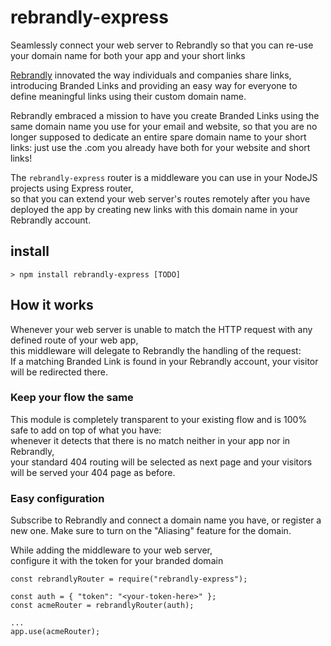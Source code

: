 # rebrandly-express
Seamlessly connect your web server to Rebrandly so that you can re-use your domain name for both your app and your short links


[Rebrandly](https://rebrandly.com) innovated the way individuals and companies share links,  
introducing Branded Links and providing an easy way for everyone to define meaningful links using their custom domain name.

Rebrandly embraced a mission to have you create Branded Links using the same domain name you use for your email and website,
so that you are no longer supposed to dedicate an entire spare domain name to your short links:
just use the .com you already have both for your website and short links!

The `rebrandly-express` router is a middleware you can use in your NodeJS projects using Express router,  
so that you can extend your web server's routes remotely after you have deployed the app
by creating new links with this domain name in your Rebrandly account.

## install

```
> npm install rebrandly-express [TODO]
```

## How it works

Whenever your web server is unable to match the HTTP request with any defined route of your web app,  
this middleware will delegate to Rebrandly the handling of the request:  
If a matching Branded Link is found in your Rebrandly account, your visitor will be redirected there.

### Keep your flow the same
This module is completely transparent to your existing flow and is 100% safe to add on top of what you have:  
whenever it detects that there is no match neither in your app nor in Rebrandly,  
your standard 404 routing will be selected as next page and your visitors will be served your 404 page as before.

### Easy configuration
Subscribe to Rebrandly and connect a domain name you have, or register a new one.
Make sure to turn on the "Aliasing" feature for the domain.

While adding the middleware to your web server,  
configure it with the token for your branded domain

```
const rebrandlyRouter = require("rebrandly-express");

const auth = { "token": "<your-token-here>" };
const acmeRouter = rebrandlyRouter(auth);

...
app.use(acmeRouter);

```
